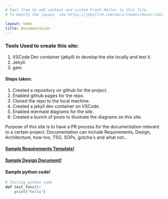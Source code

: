```yaml
---
# Feel free to add content and custom Front Matter to this file.
# To modify the layout, see https://jekyllrb.com/docs/themes/#overriding-theme-defaults

layout: home
title: Documentation
---
```


### Tools Used to create this site:
<ol>
  <li>VSCode Dev container (jekyll) to develop the site locally and test it.</li>
  <li>Jekyll.</li>
  <li>gem</li>
</ol>

#### Steps taken:
<ol>
  <li>Created a repository on github for the project.</li>
  <li>Enabled github pages for the repo.</li>
  <li>Cloned the repo to the local machine.</li>
  <li>Created a jekyll dev container on VSCode.</li>
  <li>Enabled mermaid diagrams for the site.</li>
  <li>Created a bunch of posts to illustrate the diagrams on this site.</li>
</ol>

Purpose of this site is to have a PR process for the documentation relevant to a certain project. Documentation can include Requirements, Design, Architecture, how-tos, TSG, SOPs, gotcha's and what not...

#### [Sample Requirements Template!](docs/requirements.md)

#### [Sample Design Document!](docs/design_doc.md)

#### Sample python code!
```py
# Testing python code
def test_func():
    print("hello")
```
